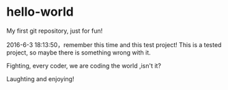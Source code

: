 # hello-world
My first git repository, just for fun!

2016-6-3 18:13:50，remember this time and this test project! This is a tested project, so maybe there is something wrong with it.

Fighting, every coder, we are coding the world ,isn't it?

Laughting and enjoying!
